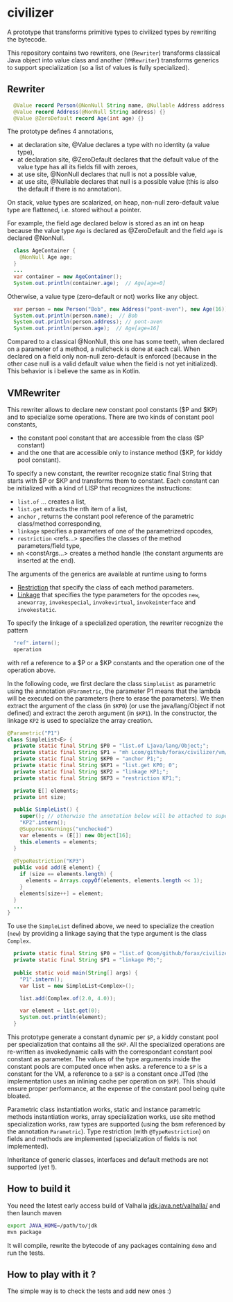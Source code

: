 # civilizer
A prototype that transforms primitive types to civilized types by rewriting the bytecode.

This repository contains two rewriters, one (`Rewriter`) transforms classical Java object into value class 
and another (`VMRewriter`) transforms generics to support specialization (so a list of values is fully specialized).

## Rewriter

```java
  @Value record Person(@NonNull String name, @Nullable Address address, @NonNull Age age) {}
  @Value record Address(@NonNull String address) {}
  @Value @ZeroDefault record Age(int age) {}
```

The prototype defines 4 annotations,
- at declaration site, @Value declares a type with no identity (a value type),
- at declaration site, @ZeroDefault declares that the default value of the value type has all its fields fill with zeroes,
- at use site, @NonNull declares that null is not a possible value,
- at use site, @Nullable declares that null is a possible value (this is also the default if there is no annotation).

On stack, value types are scalarized, on heap, non-null zero-default value type are flattened, i.e. stored without a pointer.

For example, the field age declared below is stored as an int on heap because the value type `Age` is declared as @ZeroDefault and
the field `age` is declared @NonNull. 
```java
  class AgeContainer {
    @NonNull Age age;
  }
  ...
  var container = new AgeContainer();
  System.out.println(container.age);  // Age[age=0]
```

Otherwise, a value type (zero-default or not) works like any object.
```java
  var person = new Person("Bob", new Address("pont-aven"), new Age(16));
  System.out.println(person.name);  // Bob
  System.out.println(person.address); // pont-aven
  System.out.println(person.age);  // Age[age=16]
```

Compared to a classical @NonNull, this one has some teeth, when declared on a parameter of a method, a nullcheck is done at each call. When declared on a field only non-null zero-default is enforced (because in the other case null is a valid default value when the field is not yet initialized).
This behavior is i believe the same as in Kotlin.


## VMRewriter

This rewriter allows to declare new constant pool constants ($P and $KP) and to specialize some operations.
There are two kinds of constant pool constants,
- the constant pool constant that are accessible from the class ($P constant)
- and the one that are accessible only to instance method ($KP, for kiddy pool constant).

To specify a new constant, the rewriter recognize static final String that starts with $P or $KP and
transforms them to constant.
Each constant can be initialized with a kind of LISP that recognizes the instructions:
- `list.of` <args>... creates a list,
- `list.get` <list> <index> extracts the nth item of a list,
- `anchor` <ref>, returns the constant pool reference of the parametric class/method corresponding,
- `linkage` <ref>  specifies a parameters of one of the parametrized opcodes,
- `restriction` <refs...>  specifies the classes of the method parameters/field type,
- `mh` <class> <name> <descriptor> <constArgs...> creates a method handle (the constant arguments are inserted at the end).

The arguments of the generics are available at runtime using to forms
- [Restriction](src/main/java/com/github/forax/civilizer/vm/Restriction.java) that specify
  the class of each method parameters.
- [Linkage](src/main/java/com/github/forax/civilizer/vm/Linkage.java) that specifies the type parameters for
  the opcodes `new`, `anewarray`, `invokespecial`, `invokevirtual`, `invokeinterface` and `invokestatic`.

To specify the linkage of a specialized operation, the rewriter recognize the pattern
```java
  "ref".intern();
  operation
```
with ref a reference to a $P or a $KP constants and the operation one of the operation above.

In the following code, we first declare the class `SimpleList` as parametric using the annotation `@Parametric`,
the parameter P1 means that the lambda will be executed on the parameters (here to erase the parameters).
We then extract the argument of the class (in `$KP0`) (or use the java/lang/Object if not defined) and
extract the zeroth argument (in `$KP1`).
In the constructor, the linkage `KP2` is used to specialize the array creation.
```java
@Parametric("P1")
class SimpleList<E> {
  private static final String $P0 = "list.of Ljava/lang/Object;";
  private static final String $P1 = "mh Lcom/github/forax/civilizer/vm/RT; \"erase\" (Ljava/lang/Object;Ljava/lang/Object;)Ljava/lang/Object; P0;";
  private static final String $KP0 = "anchor P1;";
  private static final String $KP1 = "list.get KP0; 0";
  private static final String $KP2 = "linkage KP1;";
  private static final String $KP3 = "restriction KP1;";

  private E[] elements;
  private int size;

  public SimpleList() {
    super(); // otherwise the annotation below will be attached to super()
    "KP2".intern();
    @SuppressWarnings("unchecked")
    var elements = (E[]) new Object[16];
    this.elements = elements;
  }
  
  @TypeRestriction("KP3")
  public void add(E element) {
    if (size == elements.length) {
      elements = Arrays.copyOf(elements, elements.length << 1);
    }
    elements[size++] = element;
  }
  ...
}
```

To use the `SimpleList` defined above, we need to specialize the creation (`new`) by providing a linkage
saying that the type argument is the class `Complex`.
```java
  private static final String $P0 = "list.of Qcom/github/forax/civilizer/demo/Complex;";
  private static final String $P1 = "linkage P0;";
  
  public static void main(String[] args) {
    "P1".intern();
    var list = new SimpleList<Complex>();

    list.add(Complex.of(2.0, 4.0));

    var element = list.get(0);
    System.out.println(element);
  }
```

This prototype generate a constant dynamic per `$P`, a kiddy constant pool per specialization that contains
all the `$KP`. 
All the specialized operations are re-written as invokedynamic calls with the correspondant constant pool constant
as parameter.
The values of the type arguments inside the constant pools are computed once when asks. a reference to a `$P` is a constant
for the VM, a reference to a `$KP` is a constant once JITed (the implementation uses an inlining cache per operation on `$KP`).
This should ensure proper performance, at the expense of the constant pool being quite bloated.

Parametric class instantiation works, static and instance parametric methods instantiation works,
array specialization works, use site method specialization works,
raw types are supported (using the bsm referenced by the annotation `Parametric`).
Type restriction (with `@TypeRestriction`) on fields and methods are implemented (specialization of fields is not implemented).

Inheritance of generic classes, interfaces and default methods are not supported (yet !).


## How to build it

You need the latest early access build of Valhalla [jdk.java.net/valhalla/](https://jdk.java.net/valhalla/)
and then launch maven
```bash
export JAVA_HOME=/path/to/jdk
mvn package
```

It will compile, rewrite the bytecode of any packages containing `demo` and run the tests.

## How to play with it ?

The simple way is to check the tests and add new ones :)

